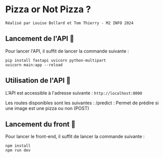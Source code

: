# Pizza or Not Pizza ?
    Réalisé par Louise Bollard et Tom Thierry - M2 INFO 2024

## Lancement de l'API 🚀

Pour lancer l'API, il suffit de lancer la commande suivante :

    pip install fastapi uvicorn python-multipart
    uvicorn main:app --reload
    
## Utilisation de l'API 🍕

L'API est accessible à l'adresse suivante : `http://localhost:8000`

Les routes disponibles sont les suivantes :
    /predict : Permet de prédire si une image est une pizza ou non (POST)


## Lancement du front 🚀

Pour lancer le front-end, il suffit de lancer la commande suivante :

    npm install
    npm run dev
